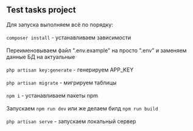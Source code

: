 ## Test tasks project

Для запуска выполняем всё по порядку:
<br><br>
```composer install``` - устанавливаем зависимости
<br><br>
Переименовываем файл ".env.example" на просто ".env" и заменяем данные БД на актуальные
<br><br>
```php artisan key:generate``` - генерируем APP_KEY
<br><br>
```php artisan migrate``` - мигрируем таблицы
<br><br>
```npm i``` - устанавливаем пакеты npm
<br><br>
Запускаем ```npm run dev``` или же делаем билд ```npm run build```
<br><br>
```php artisan serve``` - запускаем локальный сервер

